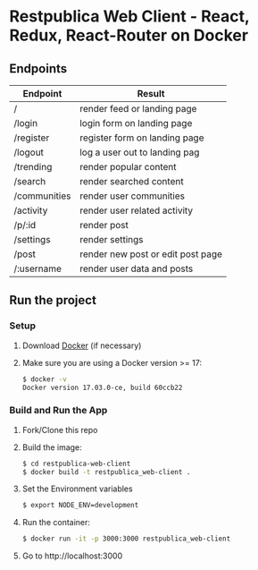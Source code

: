 # Restpublica Web Client - React, Redux, React-Router on Docker

## Endpoints

| Endpoint     | Result                            |
|--------------|-----------------------------------|
| /            | render feed or landing page       |
| /login       | login form on landing page        |
| /register    | register form on landing page     |
| /logout      | log a user out to landing pag     |
| /trending    | render popular content            |
| /search      | render searched content           |
| /communities | render user communities           |
| /activity    | render user related activity      |
| /p/:id       | render post                       |
| /settings    | render settings                   |
| /post        | render new post or edit post page |
| /:username   | render user data and posts        |


## Run the project

### Setup

1. Download [Docker](https://docs.docker.com/docker-for-mac/install/) (if necessary)

1. Make sure you are using a Docker version >= 17:

    ```sh
    $ docker -v
    Docker version 17.03.0-ce, build 60ccb22
    ```

### Build and Run the App

1. Fork/Clone this repo

1. Build the image:
  
    ```sh
    $ cd restpublica-web-client
    $ docker build -t restpublica_web-client .
    ```
1. Set the Environment variables

    ```sh
    $ export NODE_ENV=development
    ```
1. Run the container:

    ```sh
    $ docker run -it -p 3000:3000 restpublica_web-client
    ```
1. Go to http://localhost:3000


